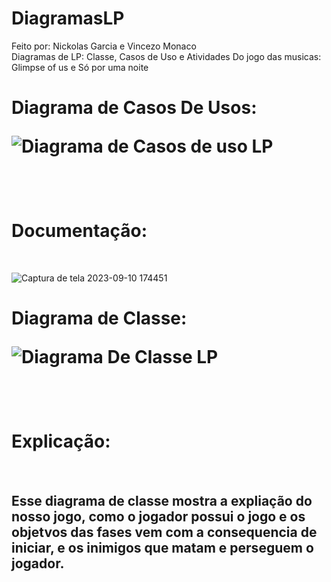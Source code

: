 # DiagramasLP
Feito por: Nickolas Garcia e Vincezo Monaco <br>
Diagramas de LP: Classe, Casos de Uso e Atividades Do jogo das musicas: Glimpse of us e Só por uma noite<br>


<H1>Diagrama de Casos De Usos:<br>


![Diagrama de Casos de uso LP](https://github.com/Nickolas-Garciaa/DiagramasLP/assets/128262640/fe1b9cfb-8fce-4293-a66c-377468615d97)

<br>
<h1>Documentação:</h1><br>

![Captura de tela 2023-09-10 174451](https://github.com/Nickolas-Garciaa/DiagramasLP/assets/128262640/a66a0452-ebe2-4106-94a0-fb04d62ac3aa)


<h1>Diagrama de Classe: <br>

![Diagrama De Classe LP](https://github.com/Nickolas-Garciaa/DiagramasLP/assets/128262640/a9177fe4-eac6-4732-93aa-2f6145cf0160)

<Br>

<h1>Explicação:</h1> <br>

<h2>Esse diagrama de classe mostra a expliação do nosso jogo, como o jogador possui o jogo e os objetvos das fases vem com a consequencia de iniciar, e os inimigos que matam e perseguem o jogador.</h2>
